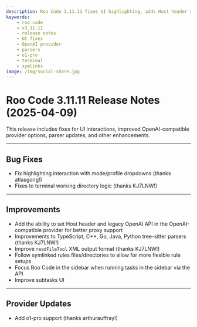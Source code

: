 ```yaml
---
description: Roo Code 3.11.11 fixes UI highlighting, adds Host header support for OpenAI providers, improves parsers, and adds o1-pro support.
keywords:
    - roo code
    - v3.11.11
    - release notes
    - UI fixes
    - OpenAI provider
    - parsers
    - o1-pro
    - terminal
    - symlinks
image: /img/social-share.jpg
---
```


# Roo Code 3.11.11 Release Notes (2025-04-09)

This release includes fixes for UI interactions, improved OpenAI-compatible provider options, parser updates, and other enhancements.

---

## Bug Fixes

- Fix highlighting interaction with mode/profile dropdowns (thanks atlasgong!)
- Fixes to terminal working directory logic (thanks KJ7LNW!)

---

## Improvements

- Add the ability to set Host header and legacy OpenAI API in the OpenAI-compatible provider for better proxy support
- Improvements to TypeScript, C++, Go, Java, Python tree-sitter parsers (thanks KJ7LNW!)
- Improve `readFileTool` XML output format (thanks KJ7LNW!)
- Follow symlinked rules files/directories to allow for more flexible rule setups
- Focus Roo Code in the sidebar when running tasks in the sidebar via the API
- Improve subtasks UI

---

## Provider Updates

- Add o1-pro support (thanks arthurauffray!)
